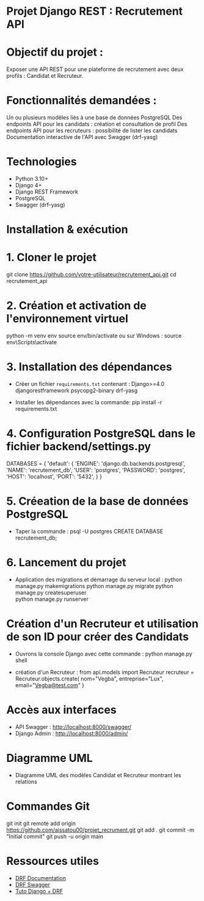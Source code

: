 # Projet Django REST : Recrutement API 

# Objectif du projet :
Exposer une API REST pour une plateforme de recrutement avec deux profils : Candidat et Recruteur.


# Fonctionnalités demandées :
Un ou plusieurs modèles liés à une base de données PostgreSQL
Des endpoints API pour les candidats : création et consultation de profil
Des endpoints API pour les recruteurs : possibilité de lister les candidats
Documentation interactive de l'API avec Swagger (drf-yasg)



#  Technologies
- Python 3.10+
- Django 4+
- Django REST Framework
- PostgreSQL
- Swagger (drf-yasg)


#  Installation & exécution

# 1. Cloner le projet
git clone https://github.com/votre-utilisateur/recrutement_api.git
cd recrutement_api

# 2. Création et activation de l'environnement virtuel
python -m venv env
source env/bin/activate  ou sur Windows :  source env\Scripts\activate

# 3. Installation des dépendances
- Créer un fichier `requirements.txt` contenant :
Django>=4.0
djangorestframework
psycopg2-binary
drf-yasg

- Installer les dépendances avec la commande:
pip install -r requirements.txt


# 4. Configuration PostgreSQL dans le fichier backend/settings.py
DATABASES = {
    'default': {
        'ENGINE': 'django.db.backends.postgresql',
        'NAME': 'recrutement_db',
        'USER': 'postgres',
        'PASSWORD': 'postgres',
        'HOST': 'localhost',
        'PORT': '5432',
    }
}


# 5. Créeation de la base de données PostgreSQL
- Taper la commande :
psql -U postgres
CREATE DATABASE recrutement_db;


# 6. Lancement du projet 
- Application des migrations et démarrage du serveur local :
python manage.py makemigrations
python manage.py migrate
python manage.py createsuperuser  
python manage.py runserver


# Création d'un Recruteur et utilisation de son ID pour créer des Candidats

- Ouvrons la console Django avec cette commande :
python manage.py shell

-  création d'un Recruteur :
from api.models import Recruteur
recruteur = Recruteur.objects.create(
    nom="Vegba", 
    entreprise="Lux",
    email="Vegba@test.com"
)


# Accès aux interfaces
- API Swagger : [http://localhost:8000/swagger/](http://localhost:8000/swagger/)
- Django Admin : [http://localhost:8000/admin/](http://localhost:8000/admin/)



# Diagramme UML
- Diagramme UML des modèles Candidat et Recruteur montrant les relations



# Commandes Git
git init
git remote add origin https://github.com/aissatou00/projet_recrument.git
git add .
git commit -m "Initial commit"
git push -u origin main



#  Ressources utiles
- [DRF Documentation](https://www.django-rest-framework.org/)
- [DRF Swagger](https://www.django-rest-framework.org/topics/documenting-your-api/)
- [Tuto Django + DRF](https://www.youtube.com/watch?v=JC6gHKeegk4)



